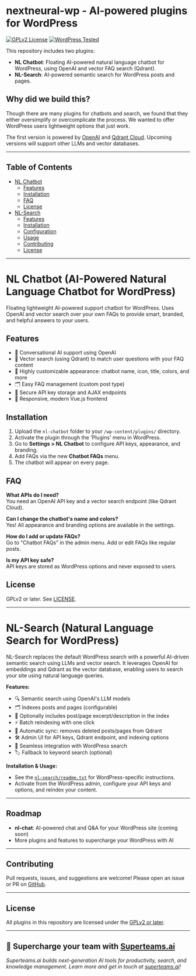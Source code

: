 # nextneural-wp - AI-powered plugins for WordPress

[![GPLv2 License](https://img.shields.io/badge/license-GPLv2-blue.svg)](LICENSE)
[![WordPress Tested](https://img.shields.io/badge/wordpress-6.5+-blue.svg)](https://wordpress.org/plugins/)

This repository includes two plugins:
- **NL Chatbot**: Floating AI-powered natural language chatbot for WordPress, using OpenAI and vector FAQ search (Qdrant).
- **NL-Search**: AI-powered semantic search for WordPress posts and pages.

## Why did we build this?

Though there are many plugins for chatbots and search, we found that they either oversimplify or overcomplicate the process. We wanted to offer WordPress users lightweight options that just work. 

The first version is powered by [OpenAI](https://platform.openai.com) and [Qdrant Cloud](https://cloud.qdrant.io/signup). Upcoming versions will support other LLMs and vector databases.

---

## Table of Contents
- [NL Chatbot](#nl-chatbot-ai-powered-natural-language-chatbot-for-wordpress)
  - [Features](#features)
  - [Installation](#installation)
  - [FAQ](#faq)
  - [License](#license)
- [NL-Search](#nl-search-natural-language-search-for-wordpress)
  - [Features](#features-1)
  - [Installation](#installation-1)
  - [Configuration](#configuration)
  - [Usage](#usage)
  - [Contributing](#contributing)
  - [License](#license-1)

---

# NL Chatbot (AI-Powered Natural Language Chatbot for WordPress)

Floating lightweight AI-powered support chatbot for WordPress. Uses OpenAI and vector search over your own FAQs to provide smart, branded, and helpful answers to your users.

## Features
- 🤖 Conversational AI support using OpenAI
- 🔎 Vector search (using Qdrant) to match user questions with your FAQ content
- 🎨 Highly customizable appearance: chatbot name, icon, title, colors, and more
- 🗂️ Easy FAQ management (custom post type)
- 🔐 Secure API key storage and AJAX endpoints
- 📱 Responsive, modern Vue.js frontend

## Installation
1. Upload the `nl-chatbot` folder to your `/wp-content/plugins/` directory.
2. Activate the plugin through the 'Plugins' menu in WordPress.
3. Go to **Settings > NL Chatbot** to configure API keys, appearance, and branding.
4. Add FAQs via the new **Chatbot FAQs** menu.
5. The chatbot will appear on every page.

## FAQ
**What APIs do I need?**  
You need an OpenAI API key and a vector search endpoint (like Qdrant Cloud).

**Can I change the chatbot's name and colors?**  
Yes! All appearance and branding options are available in the settings.

**How do I add or update FAQs?**  
Go to "Chatbot FAQs" in the admin menu. Add or edit FAQs like regular posts.

**Is my API key safe?**  
API keys are stored as WordPress options and never exposed to users.

## License
GPLv2 or later. See [LICENSE](LICENSE).

---

# NL-Search (Natural Language Search for WordPress)

NL-Search replaces the default WordPress search with a powerful AI-driven semantic search using LLMs and vector search. It leverages OpenAI for embeddings and Qdrant as the vector database, enabling users to search your site using natural language queries.

**Features:**
- 🔍 Semantic search using OpenAI's LLM models
- 🗂️ Indexes posts and pages (configurable)
- 📝 Optionally includes post/page excerpt/description in the index
- ⚡ Batch reindexing with one click
- 🔄 Automatic sync: removes deleted posts/pages from Qdrant
- 🛠️ Admin UI for API keys, Qdrant endpoint, and indexing options
- 🧩 Seamless integration with WordPress search
- 🏷️ Fallback to keyword search (optional)

**Installation & Usage:**
- See the [`nl-search/readme.txt`](./nl-search/readme.txt) for WordPress-specific instructions.
- Activate from the WordPress admin, configure your API keys and options, and reindex your content.

---

## Roadmap
- **nl-chat**: AI-powered chat and Q&A for your WordPress site (coming soon)
- More plugins and features to supercharge your WordPress with AI

---

## Contributing

Pull requests, issues, and suggestions are welcome! Please open an issue or PR on [GitHub](https://github.com/superteams-ai/nextneural-wp).

---

## License

All plugins in this repository are licensed under the [GPLv2 or later](./nl-search/LICENSE.txt).

---

## 🚀 Supercharge your team with [Superteams.ai](https://www.superteams.ai)

*Superteams.ai builds next-generation AI tools for productivity, search, and knowledge management. Learn more and get in touch at [superteams.ai](https://www.superteams.ai)!* 
